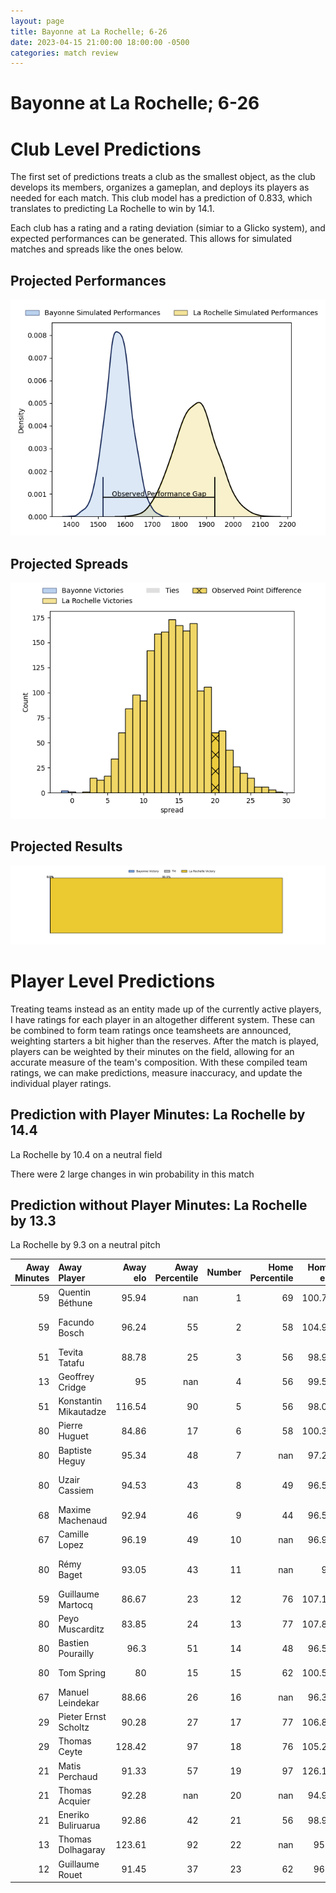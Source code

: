```yaml
---  
layout: page  
title: Bayonne at La Rochelle; 6-26  
date: 2023-04-15 21:00:00 18:00:00 -0500  
categories: match review  
---
```

# Bayonne at La Rochelle; 6-26

# Club Level Predictions


The first set of predictions treats a club as the smallest object, as the club develops its members, organizes a gameplan, and deploys its players as needed for each match. This club model has a prediction of 0.833, which translates to predicting La Rochelle to win by 14.1.

Each club has a rating and a rating deviation (simiar to a Glicko system), and expected performances can be generated. This allows for simulated matches and spreads like the ones below.
## Projected Performances


![Projected Performances](plots/performances_2023-04-15-LaRochelle-Bayonne.png)
## Projected Spreads


![Projected Spreads](plots/spreads_2023-04-15-LaRochelle-Bayonne.png)
## Projected Results


![Projected Results](plots/resultbar_2023-04-15-LaRochelle-Bayonne.png)
# Player Level Predictions


Treating teams instead as an entity made up of the currently active players, I have ratings for each player in an altogether different system. These can be combined to form team ratings once teamsheets are announced, weighting starters a bit higher than the reserves. After the match is played, players can be weighted by their minutes on the field, allowing for an accurate measure of the team's composition. With these compiled team ratings, we can make predictions, measure inaccuracy, and update the individual player ratings.
## Prediction with Player Minutes: La Rochelle by 14.4


La Rochelle by 10.4 on a neutral field

There were 2 large changes in win probability in this match
## Prediction without Player Minutes: La Rochelle by 13.3


La Rochelle by 9.3 on a neutral pitch



|   Away Minutes | Away Player           |   Away elo |   Away Percentile |   Number |   Home Percentile |   Home elo | Home Player               |   Home Minutes |
|---------------:|:----------------------|-----------:|------------------:|---------:|------------------:|-----------:|:--------------------------|---------------:|
|             59 | Quentin Béthune       |      95.94 |               nan |        1 |                69 |     100.77 | Reda Wardi                |             63 |
|             59 | Facundo Bosch         |      96.24 |                55 |        2 |                58 |     104.95 | Quentin Lespiaucq-Brettes |             67 |
|             51 | Tevita Tatafu         |      88.78 |                25 |        3 |                56 |      98.91 | Joel Sclavi               |             63 |
|             13 | Geoffrey Cridge       |      95    |               nan |        4 |                56 |      99.58 | Romain Sazy               |             59 |
|             51 | Konstantin Mikautadze |     116.54 |                90 |        5 |                56 |      98.02 | Rémi Picquette            |             80 |
|             80 | Pierre Huguet         |      84.86 |                17 |        6 |                58 |     100.31 | Rémi Bourdeau             |             80 |
|             80 | Baptiste Heguy        |      95.34 |                48 |        7 |               nan |      97.28 | Matthias Haddad           |             28 |
|             80 | Uzair Cassiem         |      94.53 |                43 |        8 |                49 |      96.57 | Yoan Tanga Mangene        |             80 |
|             68 | Maxime Machenaud      |      92.94 |                46 |        9 |                44 |      96.54 | Thomas Berjon             |             65 |
|             67 | Camille Lopez         |      96.19 |                49 |       10 |               nan |      96.92 | Hugo Reus                 |             80 |
|             80 | Rémy Baget            |      93.05 |                43 |       11 |               nan |      95    | Martin Alonso Munoz       |             51 |
|             59 | Guillaume Martocq     |      86.67 |                23 |       12 |                76 |     107.17 | Jonathan Danty            |             65 |
|             80 | Peyo Muscarditz       |      83.85 |                24 |       13 |                77 |     107.86 | UJ Seuteni                |             80 |
|             80 | Bastien Pourailly     |      96.3  |                51 |       14 |                48 |      96.52 | Teddy Thomas              |             80 |
|             80 | Tom Spring            |      80    |                15 |       15 |                62 |     100.54 | Dillyn Leyds              |             80 |
|             67 | Manuel Leindekar      |      88.66 |                26 |       16 |               nan |      96.33 | Kyle Hatherell            |             52 |
|             29 | Pieter Ernst Scholtz  |      90.28 |                27 |       17 |                77 |     106.83 | Jules Favre               |             29 |
|             29 | Thomas Ceyte          |     128.42 |                97 |       18 |                76 |     105.21 | Thomas Lavault            |             21 |
|             21 | Matis Perchaud        |      91.33 |                57 |       19 |                97 |     126.19 | Uini Atonio               |             17 |
|             21 | Thomas Acquier        |      92.28 |               nan |       20 |               nan |      94.94 | Leo Aouf                  |             17 |
|             21 | Eneriko Buliruarua    |      92.86 |                42 |       21 |                56 |      98.93 | Antoine Hastoy            |             15 |
|             13 | Thomas Dolhagaray     |     123.61 |                92 |       22 |               nan |      95.2  | Jules Le Bail             |             15 |
|             12 | Guillaume Rouet       |      91.45 |                37 |       23 |                62 |      96.9  | Samuel Lagrange           |             13 |


